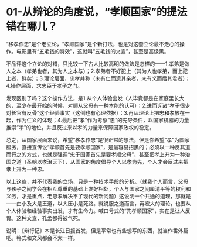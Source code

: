 # 01-从辩论的角度说，“孝顺国家”的提法错在哪儿？

“移孝作忠”是个老立论，“孝顺国家”是个新打法，也是对这套立论最不走心的操作。电影里有“五毛钱的特效”，这就叫“五毛钱的文宣”，甚至是高级黑。

不品评这个立论的对错，只比较一下古人比较高明的做法是怎样的——1.孝弟是做人之本（孝弟也者，其为人之本与）；2.孝弟者不好犯上（其为人也孝弟，而上犯上者，鲜矣）；3.理论层面，忠孝并称（未有仁而遗其亲者，未有义而后其君者）；4.操作层面，求忠臣于孝子之门。

发现区别了吗？这个操作方法，是1.从个人体验出发（人毕竟都是在家庭里长大的，至少在最开始的时候，对顺从父母有一种本能的认可）；2.进而诉诸“孝子很少对长官有反骨”这个经验事实（这倒也有心理依据）；3.再从理论上把忠和孝放在一起，作为仁义的体现；4.最后把“孝”作为考察“忠”的先导条件，以国家机器的力量推崇“孝”的地位，并且反过来以孝的力量来保障国家政权的稳定。

总之，从国家层面来说，希望“移孝作忠”是很正常的想法，但是你希望“孝”为国家服务，直接宣传说“孝顺首先是要孝顺国家”，是最容易招黑的；必须以一种反其道而行之的方式，也就是强调“忠于国家首先是要孝顺父母”，甚至把孝上升为一种治国之道（圣朝以孝治天下），从国家的角度倡导个人以孝为先，个人才会反过来把孝上升为一种忠。

以上这些，并不代表我的立场，只是一种技术手段的分析。（就我个人而言，父母与孩子之间学会在相互尊重的基础上友好相处，个人与国家之间厘清平等的权利和义务，才是重点，老忠孝解决不了现代的新问题）这说明一个共通的道理，那就是——由小及大是王道，以大压小是死路。就说服之道而言，再宏大的理论，也要从个人体验和经验事实出发，才有生命力。喊口号式的“先孝顺国家”，实在是让人反胃。这种文宣，孔孟都得被气死。

说明：《辩行记》本是长江日报首发，但是平常也有些想写的东西，就当作番外篇吧。格式和文风都会不太一样。